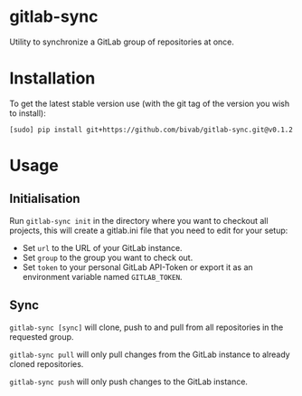 # gitlab-sync

Utility to synchronize a GitLab group of repositories at once.

# Installation

To get the latest stable version use (with the git tag of the version you wish to install):

`[sudo] pip install git+https://github.com/bivab/gitlab-sync.git@v0.1.2`

# Usage

## Initialisation

Run `gitlab-sync init` in the directory where you want to checkout all
projects, this will create a gitlab.ini file that you need to edit for your
setup:

* Set `url` to the URL of your GitLab instance.
* Set `group` to the group you want to check out.
* Set `token` to your personal GitLab API-Token or export it as an environment
  variable named `GITLAB_TOKEN`.


## Sync

`gitlab-sync [sync]` will clone, push to and pull from all repositories in the
requested group.

`gitlab-sync pull` will only pull changes from the GitLab instance to already
cloned repositories.

`gitlab-sync push` will only push changes to the GitLab instance.
